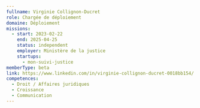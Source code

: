 ```yaml
---
fullname: Virginie Collignon-Ducret
role: Chargée de déploiement
domaine: Déploiement
missions:
  - start: 2023-02-22
    end: 2025-04-25
    status: independent
    employer: Ministère de la justice
    startups:
      - mon-suivi-justice
memberType: beta
link: https://www.linkedin.com/in/virginie-collignon-ducret-0018bb154/
competences:
  - Droit / Affaires juridiques
  - Croissance
  - Communication
---
```

